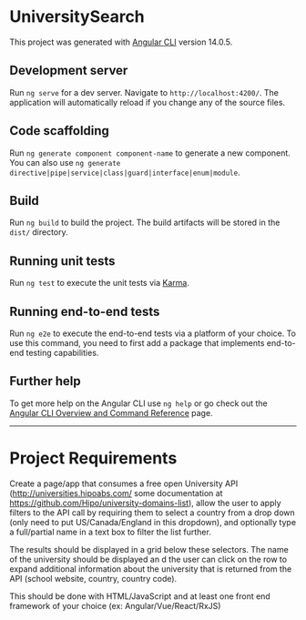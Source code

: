 # UniversitySearch

This project was generated with [Angular CLI](https://github.com/angular/angular-cli) version 14.0.5.

## Development server

Run `ng serve` for a dev server. Navigate to `http://localhost:4200/`. The application will automatically reload if you change any of the source files.

## Code scaffolding

Run `ng generate component component-name` to generate a new component. You can also use `ng generate directive|pipe|service|class|guard|interface|enum|module`.

## Build

Run `ng build` to build the project. The build artifacts will be stored in the `dist/` directory.

## Running unit tests

Run `ng test` to execute the unit tests via [Karma](https://karma-runner.github.io).

## Running end-to-end tests

Run `ng e2e` to execute the end-to-end tests via a platform of your choice. To use this command, you need to first add a package that implements end-to-end testing capabilities.

## Further help

To get more help on the Angular CLI use `ng help` or go check out the [Angular CLI Overview and Command Reference](https://angular.io/cli) page.

---
# Project Requirements
Create a page/app that consumes a free open University API (http://universities.hipoabs.com/ some documentation at https://github.com/Hipo/university-domains-list), allow the user to apply filters to the API call by requiring them to select a country from a drop down (only need to put US/Canada/England in this dropdown), and optionally type a full/partial name in a text box to filter the list further.

The results should be displayed in a grid below these selectors. The name of the university should be displayed an d the user can click on the row to expand additional information about the university that is returned from the API (school website, country, country code).

This should be done with HTML/JavaScript and at least one front end framework of your choice (ex: Angular/Vue/React/RxJS)
